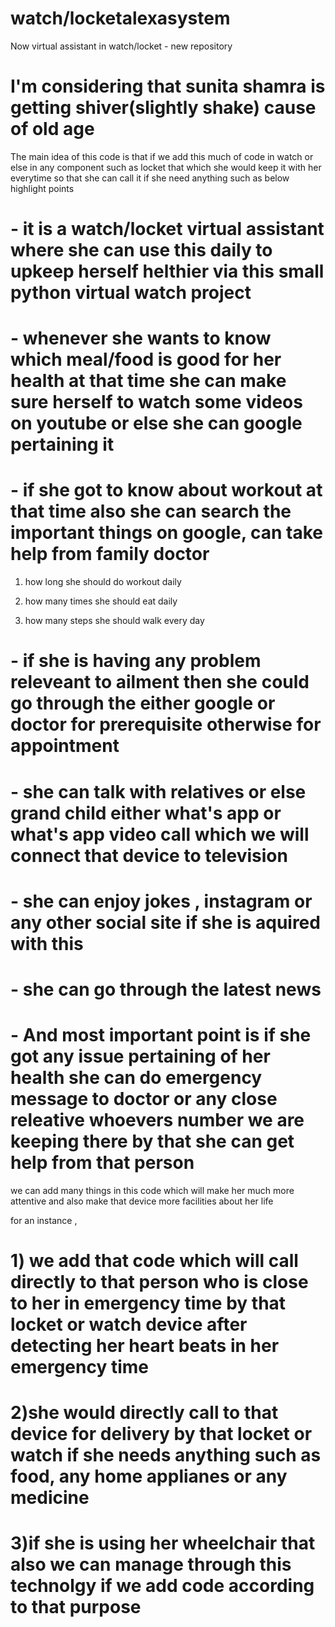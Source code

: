 # watch/locketalexasystem
Now virtual assistant in watch/locket - new repository

# I'm considering that sunita shamra is getting shiver(slightly shake) cause of old age

The main idea of this code is that if we add this much of code in watch or else in any component such as locket that which she would keep it with her everytime
so that she can call it if she need anything such as below highlight points


# - it is a watch/locket virtual assistant where she can use this daily to upkeep herself helthier via this small python virtual watch project
# - whenever she wants to know which meal/food is good for her health at that time she can make sure herself to watch some videos on youtube or else she can google pertaining it
# - if she got to know about workout at that time also she can search the important things on google, can take help from family doctor
1) how long she should do workout daily

2) how many times she should eat daily

3) how many steps she should walk every day

# - if she is having any problem releveant to ailment then she could go through the either google or doctor for prerequisite otherwise for appointment
# - she can talk with relatives or else grand child either what's app or what's app video call which we will connect that device to television
# - she can enjoy jokes , instagram or any other social site if she is aquired with this
# - she can go through the latest news
# - And most important point is if she got any issue pertaining of her health she can do emergency message to doctor or any close releative whoevers number we are keeping there by that she can get help from that person 


we can add many things in this code which will make her much more attentive and also make that device more facilities about her life 

for an instance ,

# 1) we add that code which will call directly to that person who is close to her in emergency time by that locket or watch device after detecting her heart beats in her emergency time

# 2)she would directly call to that device for delivery by that locket or watch if she needs anything such as food, any home applianes or any medicine 

# 3)if she is using her wheelchair that also we can manage through this technolgy if we add code according to that purpose
